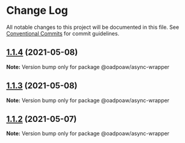 # Change Log

All notable changes to this project will be documented in this file.
See [Conventional Commits](https://conventionalcommits.org) for commit guidelines.

## [1.1.4](https://github.com/oadpoaw/packages/compare/@oadpoaw/async-wrapper@1.1.3...@oadpoaw/async-wrapper@1.1.4) (2021-05-08)

**Note:** Version bump only for package @oadpoaw/async-wrapper





## [1.1.3](https://github.com/oadpoaw/packages/compare/@oadpoaw/async-wrapper@1.1.2...@oadpoaw/async-wrapper@1.1.3) (2021-05-08)

**Note:** Version bump only for package @oadpoaw/async-wrapper





## [1.1.2](https://github.com/oadpoaw/packages/compare/@oadpoaw/async-wrapper@1.1.1...@oadpoaw/async-wrapper@1.1.2) (2021-05-07)

**Note:** Version bump only for package @oadpoaw/async-wrapper
